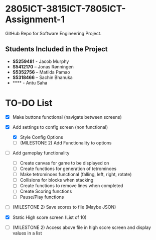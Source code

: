 # 2805ICT-3815ICT-7805ICT-Assignment-1
GitHub Repo for Software Engineering Project.

## Students Included in the Project

 - **S5259481** - Jacob Murphy 
 - **S5412170** – Jonas Rønningen 
 - **S5352756** – Matilda Pamao 
 - **S5318466** – Sachin Bhanuka 
 - **** - Antu Saha


# TO-DO List
- [x] Make buttons functional (navigate between screens)
- [x] Add settings to config screen (non functional)
  - [x] Style Config Options
  - [ ] (MILESTONE 2) Add Functionality to options 
- [ ] Add gameplay functionality
  - [ ] Create canvas for game to be displayed on
  - [ ] Create functions for generation of tetrominoes
  - [ ] Make tetrominoes functional (falling, left, right, rotate)
  - [ ] Collisions for blocks when stacking
  - [ ] Create functions to remove lines when completed
  - [ ] Create Scoring functions
  - [ ] Pause/Play functions
- [ ] (MILESTONE 2) Save scores to file (Maybe JSON)
- [x] Static High score screen (List of 10)
- [ ] (MILESTONE 2) Access above file in high score screen and display values in a list 
  
